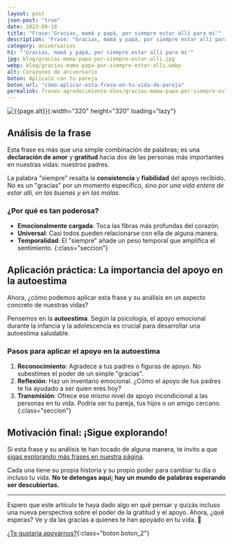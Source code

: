 ```yaml
---
layout: post
json-post: "true"
date: 2023-09-18
title: "Frase:'Gracias, mamá y papá, por siempre estar allí para mí'"
description: 'Frase: "Gracias, mamá y papá, por siempre estar allí para mí". Descubre cómo una simple frase de agradecimiento puede cambiar tu aniversario'
category: aniversarios
h1: "'Gracias, mamá y papá, por siempre estar allí para mí'"
jpg: blog/gracias-mama-papa-por-siempre-estar-alli.jpg
webp: blog/gracias-mama-papa-por-siempre-estar-alli.webp
alt: Corazones de aniversario
boton: Aplícalo con tu pareja
boton_url: "cómo-aplicar-esta-frase-en-tu-vida-de-pareja"
permalink: frases-agradecimiento-dios/gracias-mama-papa-por-siempre-estar-alli
---
```

![{{page.alt}}]({{site.baseurl}}/img/{{page.webp}}){:width="320" height="320" loading="lazy"}

## Análisis de la frase

Esta frase es más que una simple combinación de palabras; es una **declaración de amor** y **gratitud** hacia dos de las personas más importantes en nuestras vidas: nuestros padres.

La palabra "siempre" resalta la **consistencia** y **fiabilidad** del apoyo recibido. No es un "gracias" por un momento específico, sino *por una vida entera de estar allí, en las buenas y en las malas*.

### ¿Por qué es tan poderosa?

- **Emocionalmente cargada**: Toca las fibras más profundas del corazón.
- **Universal**: Casi todos pueden relacionarse con ella de alguna manera.
- **Temporalidad**: El "siempre" añade un peso temporal que amplifica el sentimiento.
{:class="seccion"}

## Aplicación práctica: La importancia del apoyo en la autoestima

Ahora, ¿cómo podemos aplicar esta frase y su análisis en un aspecto concreto de nuestras vidas?

Pensemos en la **autoestima**. Según la psicología, el apoyo emocional durante la infancia y la adolescencia es crucial para desarrollar una autoestima saludable.

### Pasos para aplicar el apoyo en la autoestima

1. **Reconocimiento**: Agradece a tus padres o figuras de apoyo. No subestimes el poder de un simple "gracias".
2. **Reflexión**: Haz un inventario emocional. ¿Cómo el apoyo de tus padres te ha ayudado a ser quien eres hoy?
3. **Transmisión**: Ofrece ese mismo nivel de apoyo incondicional a las personas en tu vida. Podría ser tu pareja, tus hijos o un amigo cercano.
{:class="seccion"}

## Motivación final: ¡Sigue explorando!

Si esta frase y su análisis te han tocado de alguna manera, te invito a que [sigas explorando más frases en nuestra página](/).

Cada una tiene su propia historia y su propio poder para cambiar tu día o incluso tu vida. **No te detengas aquí; hay un mundo de palabras esperando ser descubiertas.**

---

Espero que este artículo te haya dado algo en qué pensar y quizás incluso una nueva perspectiva sobre el poder de la gratitud y el apoyo. Ahora, ¿qué esperas? Ve y da las gracias a quienes te han apoyado en tu vida. 🌟

[¿Te gustaría apoyarnos?]({{'muchas-gracias-por-tu-apoyo'|relative_url}}){:class="boton boton_2"}
